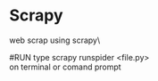 # Scrapy
web scrap using scrapy\

#RUN
type scrapy runspider <file.py>\
on terminal or comand prompt